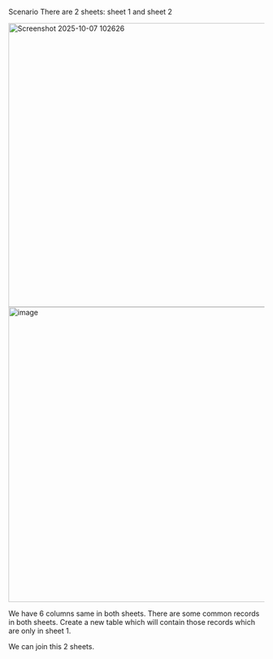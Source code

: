 Scenario
There are 2 sheets: sheet 1 and sheet 2

<img width="1919" height="559" alt="Screenshot 2025-10-07 102626" src="https://github.com/user-attachments/assets/fae9f407-d8b7-475c-a27e-53be4065b45a" />


<img width="1918" height="581" alt="image" src="https://github.com/user-attachments/assets/aa584ef0-4c7d-4d1c-8e60-8168f7aff756" />

We have 6 columns same in both sheets. There are some common records in both sheets. Create a new table which will contain those records which are only in sheet 1.

We can join this 2 sheets. 
